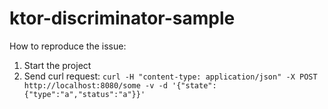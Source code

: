 # ktor-discriminator-sample

How to reproduce the issue:

1. Start the project
2. Send curl request: `curl -H "content-type: application/json" -X POST http://localhost:8080/some -v -d '{"state":{"type":"a","status":"a"}}'`

